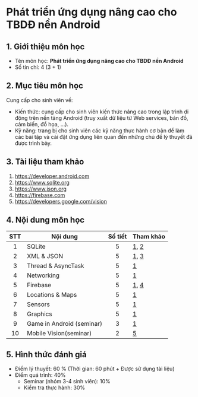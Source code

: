 # Phát triển ứng dụng nâng cao cho TBDĐ nền Android


## 1. Giới thiệu môn học

* Tên môn học: **Phát triển ứng dụng nâng cao cho TBDĐ nền Android**
* Số tín chỉ: 4 (3 + 1)

## 2. Mục tiêu môn học

Cung cấp cho sinh viên về:
* Kiến thức: cung cấp cho sinh viên kiến thức nâng cao trong lập trình di động trên nền tảng Android (truy xuất dữ liệu từ Web services, bản đồ, cảm biến, đồ họa, ...).
* Kỹ năng: trang bị cho sinh viên các kỹ năng thực hành cơ bản để làm các bài tập và cài đặt ứng dụng liên quan đến những chủ đề lý thuyết đã được trình bày.

## 3. Tài liệu tham khảo

1. https://developer.android.com
2. https://www.sqlite.org
3. https://www.json.org
4. https://firebase.com
5. https://developers.google.com/vision

[1]: https://developer.android.com
[2]: https://www.sqlite.org
[3]: https://www.json.org
[4]: https://firebase.com
[5]: https://developers.google.com/vision

## 4. Nội dung môn học

| STT  | Nội dung                  | Số tiết | Tham khảo |
| :--: | ------------------------- | :-----: | --------- |
|  1   | SQLite                    |    5    | [1], [2]  |
|  2   | XML & JSON                |    5    | [1], [3]  |
|  3   | Thread & AsyncTask        |    5    | [1]       |
|  4   | Networking                |    5    | [1]       |
|  5   | Firebase                  |    5    | [1], [4]  |
|  6   | Locations & Maps          |    5    | [1]       |
|  7   | Sensors                   |    5    | [1]       |
|  8   | Graphics                  |    5    | [1]       |
|  9   | Game in Android (seminar) |    3    | [1]       |
|  10  | Mobile Vision(seminar)    |    2    | [5]       |

## 5. Hình thức đánh giá

* Điểm lý thuyết: 60 % (Thời gian: 60 phút + Được sử dụng tài liệu)
* Điểm quá trình: 40%
  * Seminar (nhóm 3-4 sinh viên): 10%
  * Kiểm tra thực hành: 30%
